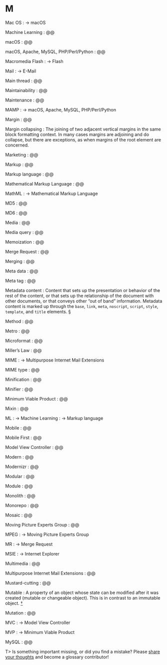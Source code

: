 # M

Mac OS
: → macOS

Machine Learning
: @@

macOS
: @@

macOS, Apache, MySQL, PHP/Perl/Python
: @@

Macromedia Flash
: → Flash

Mail
: → E-Mail

Main thread
: @@

Maintainability
: @@

Maintenance
: @@

MAMP
: → macOS, Apache, MySQL, PHP/Perl/Python

Margin
: @@

Margin collapsing
: The joining of two adjacent vertical margins in the same block formatting context. In many cases margins are adjoining and do collapse, but there are exceptions, as when margins of the root element are concerned.

Marketing
: @@

Markup
: @@

Markup language
: @@

Mathematical Markup Language
: @@

MathML
: → Mathematical Markup Language

MD5
: @@

MD6
: @@

Media
: @@

Media query
: @@

Memoization
: @@

Merge Request
: @@

Merging
: @@

Meta data
: @@

Meta tag
: @@

Metadata content
: Content that sets up the presentation or behavior of the rest of the content, or that sets up the relationship of the document with other documents, or that conveys other “out of band” information. Metadata content is marked up through the `base`, `link`, `meta`, `noscript`, `script`, `style`, `template`, and `title` elements.&nbsp;§

Method
: @@

Metro
: @@

Microformat
: @@

Miller’s Law
: @@

MIME
: → Multipurpose Internet Mail Extensions

MIME type
: @@

Minification
: @@

Minifier
: @@

Minimum Viable Product
: @@

Mixin
: @@

ML
: → Machine Learning
: → Markup language

Mobile
: @@

Mobile First
: @@

Model View Controller
: @@

Modern
: @@

Modernizr
: @@

Modular
: @@

Module
: @@

Monolith
: @@

Monorepo
: @@

Mosaic
: @@

Moving Picture Experts Group
: @@

MPEG
: → Moving Picture Experts Group

MR
: → Merge Request

MSIE
: → Internet Explorer

Multimedia
: @@

Multipurpose Internet Mail Extensions
: @@

Mustard-cutting
: @@

Mutable
: A property of an object whose state can be modified after it was created (mutable or changeable object). This is in contrast to an immutable object.&nbsp;[†](#w-immutable)

Mutation
: @@

MVC
: → Model View Controller

MVP
: → Minimum Viable Product

MySQL
: @@

T> Is something important missing, or did you find a mistake? Please [share your thoughts](https://github.com/j9t/web-development-glossary/blob/master/manuscript/m.md) and become a glossary&nbsp;contributor!